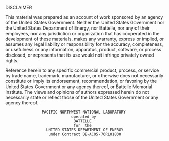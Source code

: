 DISCLAIMER

This material was prepared as an account of work sponsored by an agency of the 
United States Government. Neither the United States Government nor the United 
States Department of Energy, nor Battelle, nor any of their employees, nor any 
jurisdiction or organization that has cooperated in the development of these 
materials, makes any warranty, express or implied, or assumes any legal 
liability or responsibility for the accuracy, completeness, or usefulness or 
any information, apparatus, product, software, or process disclosed, or 
represents that its use would not infringe privately owned rights.

Reference herein to any specific commercial product, process, or service by 
trade name, trademark, manufacturer, or otherwise does not necessarily 
constitute or imply its endorsement, recommendation, or favoring by the United 
States Government or any agency thereof, or Battelle Memorial Institute. The 
views and opinions of authors expressed herein do not necessarily state or 
reflect those of the United States Government or any agency thereof.

                    PACIFIC NORTHWEST NATIONAL LABORATORY
                                 operated by
                                  BATTELLE
                                  for  the
                      UNITED STATES DEPARTMENT OF ENERGY
                       under Contract DE-AC05-76RL01830
